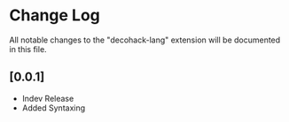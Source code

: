 # Change Log

All notable changes to the "decohack-lang" extension will be documented in this file.

## [0.0.1]

- Indev Release
- Added Syntaxing